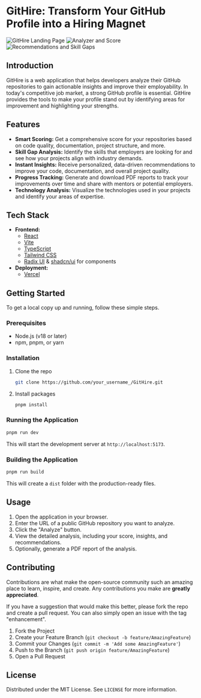 # GitHire: Transform Your GitHub Profile into a Hiring Magnet

![GitHire Landing Page](https://i.imgur.com/BfnZU2O.png)
![Analyzer and Score](https://i.imgur.com/LGe3JYj.png)
![Recommendations and Skill Gaps](https://i.imgur.com/DeXZyei.png)


## Introduction

GitHire is a web application that helps developers analyze their GitHub repositories to gain actionable insights and improve their employability. In today's competitive job market, a strong GitHub profile is essential. GitHire provides the tools to make your profile stand out by identifying areas for improvement and highlighting your strengths.

## Features

*   **Smart Scoring:** Get a comprehensive score for your repositories based on code quality, documentation, project structure, and more.
*   **Skill Gap Analysis:** Identify the skills that employers are looking for and see how your projects align with industry demands.
*   **Instant Insights:** Receive personalized, data-driven recommendations to improve your code, documentation, and overall project quality.
*   **Progress Tracking:** Generate and download PDF reports to track your improvements over time and share with mentors or potential employers.
*   **Technology Analysis:** Visualize the technologies used in your projects and identify your areas of expertise.

## Tech Stack

*   **Frontend:**
    *   [React](https://reactjs.org/)
    *   [Vite](https://vitejs.dev/)
    *   [TypeScript](https://www.typescriptlang.org/)
    *   [Tailwind CSS](https://tailwindcss.com/)
    *   [Radix UI](https://www.radix-ui.com/) & [shadcn/ui](https://ui.shadcn.com/) for components
*   **Deployment:** 
    *   [Vercel](https://githire.digitalstepps.com/)

## Getting Started

To get a local copy up and running, follow these simple steps.

### Prerequisites

*   Node.js (v18 or later)
*   npm, pnpm, or yarn

### Installation

1.  Clone the repo
    ```sh
    git clone https://github.com/your_username_/GitHire.git
    ```
2.  Install packages
    ```sh
    pnpm install
    ```

### Running the Application

```sh
pnpm run dev
```

This will start the development server at `http://localhost:5173`.

### Building the Application

```sh
pnpm run build
```

This will create a `dist` folder with the production-ready files.

## Usage

1.  Open the application in your browser.
2.  Enter the URL of a public GitHub repository you want to analyze.
3.  Click the "Analyze" button.
4.  View the detailed analysis, including your score, insights, and recommendations.
5.  Optionally, generate a PDF report of the analysis.

## Contributing

Contributions are what make the open-source community such an amazing place to learn, inspire, and create. Any contributions you make are **greatly appreciated**.

If you have a suggestion that would make this better, please fork the repo and create a pull request. You can also simply open an issue with the tag "enhancement".

1.  Fork the Project
2.  Create your Feature Branch (`git checkout -b feature/AmazingFeature`)
3.  Commit your Changes (`git commit -m 'Add some AmazingFeature'`)
4.  Push to the Branch (`git push origin feature/AmazingFeature`)
5.  Open a Pull Request

## License

Distributed under the MIT License. See `LICENSE` for more information.
